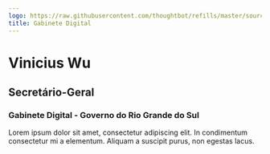 ```yaml
---
logo: https://raw.githubusercontent.com/thoughtbot/refills/master/source/images/placeholder_logo_1.png
title: Gabinete Digital
---
```


# Vinicius Wu

## Secretário-Geral

### Gabinete Digital - Governo do Rio Grande do Sul

Lorem ipsum dolor sit amet, consectetur adipiscing elit. In condimentum consectetur mi a elementum. Aliquam a suscipit purus, non egestas lacus.

